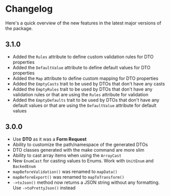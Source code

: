# Changelog

Here's a quick overview of the new features in the latest major versions of the package.

## 3.1.0

- Added the `Rules` attribute to define custom validation rules for DTO properties
- Added the `DefaultValue` attribute to define default values for DTO properties
- Added the `Map` attribute to define custom mapping for DTO properties
- Added the `EmptyCasts` trait to be used by DTOs that don't have any casts
- Added the `EmptyRules` trait to be used by DTOs that don't have any validation rules or that are using the `Rules` attribute for validation
- Added the `EmptyDefaults` trait to be used by DTOs that don't have any default values or that are using the `DefaultValue` attribute for default values

## 3.0.0

- Use **DTO** as it was a **Form Request**
- Ability to customize the path/namespace of the generated DTOs
- DTO classes generated with the make command are more slim
- Ability to cast array items when using the `ArrayCast`
- New `EnumCast` for casting values to Enums. Work with `UnitEnum` and `BackedEnum`
- `mapBeforeValidation()` was renamed to `mapData()`
- `mapBeforeExport()` was renamed to `mapToTransform()`
- `->toJson()` method now returns a JSON string without any formatting. Use `->toPrettyJson()` instead
